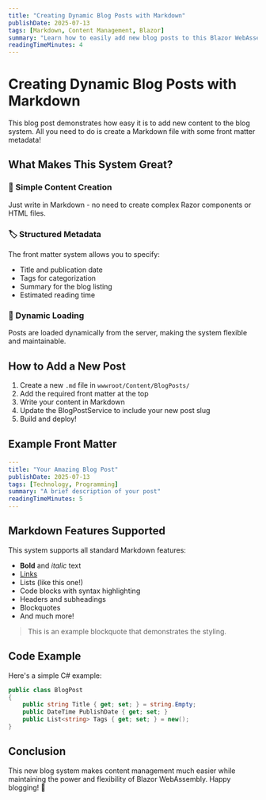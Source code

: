```yaml
---
title: "Creating Dynamic Blog Posts with Markdown"
publishDate: 2025-07-13
tags: [Markdown, Content Management, Blazor]
summary: "Learn how to easily add new blog posts to this Blazor WebAssembly blog using Markdown files with structured front matter metadata."
readingTimeMinutes: 4
---
```


# Creating Dynamic Blog Posts with Markdown

This blog post demonstrates how easy it is to add new content to the blog system. All you need to do is create a Markdown file with some front matter metadata!

## What Makes This System Great?

### 📝 Simple Content Creation
Just write in Markdown - no need to create complex Razor components or HTML files.

### 🏷️ Structured Metadata
The front matter system allows you to specify:
- Title and publication date
- Tags for categorization
- Summary for the blog listing
- Estimated reading time

### 🔄 Dynamic Loading
Posts are loaded dynamically from the server, making the system flexible and maintainable.

## How to Add a New Post

1. Create a new `.md` file in `wwwroot/Content/BlogPosts/`
2. Add the required front matter at the top
3. Write your content in Markdown
4. Update the BlogPostService to include your new post slug
5. Build and deploy!

## Example Front Matter

```yaml
---
title: "Your Amazing Blog Post"
publishDate: 2025-07-13
tags: [Technology, Programming]
summary: "A brief description of your post"
readingTimeMinutes: 5
---
```

## Markdown Features Supported

This system supports all standard Markdown features:

- **Bold** and *italic* text
- [Links](https://github.com/stefannikolei/stefannikolei.github.io)
- Lists (like this one!)
- Code blocks with syntax highlighting
- Headers and subheadings
- Blockquotes
- And much more!

> This is an example blockquote that demonstrates the styling.

## Code Example

Here's a simple C# example:

```csharp
public class BlogPost
{
    public string Title { get; set; } = string.Empty;
    public DateTime PublishDate { get; set; }
    public List<string> Tags { get; set; } = new();
}
```

## Conclusion

This new blog system makes content management much easier while maintaining the power and flexibility of Blazor WebAssembly. Happy blogging! 🎉